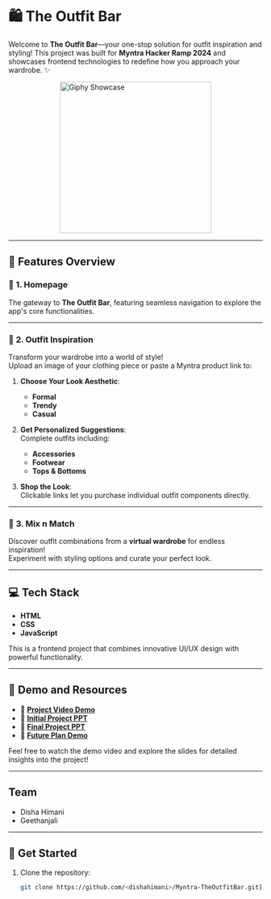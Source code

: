 # 🛍️ **The Outfit Bar** 

Welcome to **The Outfit Bar**—your one-stop solution for outfit inspiration and styling! This project was built for **Myntra Hacker Ramp 2024** and showcases frontend technologies to redefine how you approach your wardrobe. ✨

<img src="https://media1.giphy.com/media/v1.Y2lkPTc5MGI3NjExamtwM3Bqd284eDV6ZmJydDlvMXFuNzJobmc4MGlwNXdiZW1pMTBmYyZlcD12MV9pbnRlcm5hbF9naWZfYnlfaWQmY3Q9Zw/wcmTjQoJVqMCOZpVLs/giphy.gif" alt="Giphy Showcase" width="300px" style="display: block; margin: 10px auto;">

---

## 🎨 **Features Overview**

### 🔖 **1. Homepage**
The gateway to **The Outfit Bar**, featuring seamless navigation to explore the app's core functionalities.

---

### 👗 **2. Outfit Inspiration**
Transform your wardrobe into a world of style!  
Upload an image of your clothing piece or paste a Myntra product link to:

1. **Choose Your Look Aesthetic**:
   - **Formal**  
   - **Trendy**  
   - **Casual**

2. **Get Personalized Suggestions**:  
   Complete outfits including:
   - **Accessories**  
   - **Footwear**  
   - **Tops & Bottoms**

3. **Shop the Look**:  
   Clickable links let you purchase individual outfit components directly.  

---

### 👕 **3. Mix n Match**
Discover outfit combinations from a **virtual wardrobe** for endless inspiration!  
Experiment with styling options and curate your perfect look.

---

## 💻 **Tech Stack**
- **HTML**  
- **CSS**  
- **JavaScript**

This is a frontend project that combines innovative UI/UX design with powerful functionality.  

---

## 📂 **Demo and Resources**

- 🎥 [**Project Video Demo**](./video_sol.mp4)  
- 📑 [**Initial Project PPT**](./Myntra_Initial.pptx)
- 📑 [**Final Project PPT**](./Final_Myntra.pdf)  
- 🎥 [**Future Plan Demo**](./future_plan.mp4)  


Feel free to watch the demo video and explore the slides for detailed insights into the project!

---

## Team
- Disha Himani
- Geethanjali 
---


## 🚀 **Get Started**
1. Clone the repository:
   ```bash
   git clone https://github.com/<dishahimani>/Myntra-TheOutfitBar.git](https://github.com/dishahimani/Myntra-TheOutfitBar.git






